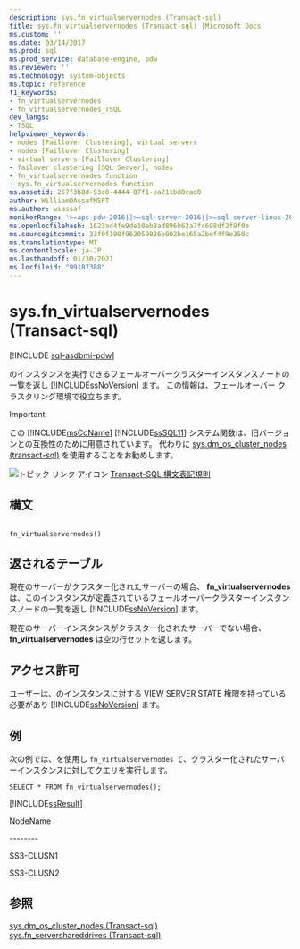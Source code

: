 ```yaml
---
description: sys.fn_virtualservernodes (Transact-sql)
title: sys.fn_virtualservernodes (Transact-sql) |Microsoft Docs
ms.custom: ''
ms.date: 03/14/2017
ms.prod: sql
ms.prod_service: database-engine, pdw
ms.reviewer: ''
ms.technology: system-objects
ms.topic: reference
f1_keywords:
- fn_virtualservernodes
- fn_virtualservernodes_TSQL
dev_langs:
- TSQL
helpviewer_keywords:
- nodes [Faillover Clustering], virtual servers
- nodes [Faillover Clustering]
- virtual servers [Faillover Clustering]
- failover clustering [SQL Server], nodes
- fn_virtualservernodes function
- sys.fn_virtualservernodes function
ms.assetid: 257f3b8d-93c0-4444-87f1-ea211bd8cad0
author: WilliamDAssafMSFT
ms.author: wiassaf
monikerRange: '>=aps-pdw-2016||>=sql-server-2016||>=sql-server-linux-2017||=azuresqldb-mi-current'
ms.openlocfilehash: 1623ad4fe9de10eb8ad896b62a7fc698df2f9f0a
ms.sourcegitcommit: 33f0f190f962059826e002be165a2bef4f9e350c
ms.translationtype: MT
ms.contentlocale: ja-JP
ms.lasthandoff: 01/30/2021
ms.locfileid: "99187388"
---
```

# <a name="sysfn_virtualservernodes-transact-sql"></a>sys.fn_virtualservernodes (Transact-sql)
[!INCLUDE [sql-asdbmi-pdw](../../includes/applies-to-version/sql-asdbmi-pdw.md)]

  のインスタンスを実行できるフェールオーバークラスターインスタンスノードの一覧を返し [!INCLUDE[ssNoVersion](../../includes/ssnoversion-md.md)] ます。 この情報は、フェールオーバー クラスタリング環境で役立ちます。  
  
> [!IMPORTANT]
>  この [!INCLUDE[msCoName](../../includes/msconame-md.md)] [!INCLUDE[ssSQL11](../../includes/sssql11-md.md)] システム関数は、旧バージョンとの互換性のために用意されています。 代わりに [sys.dm_os_cluster_nodes &#40;transact-sql&#41;](../../relational-databases/system-dynamic-management-views/sys-dm-os-cluster-nodes-transact-sql.md) を使用することをお勧めします。  
  
 ![トピック リンク アイコン](../../database-engine/configure-windows/media/topic-link.gif "トピック リンク アイコン") [Transact-SQL 構文表記規則](../../t-sql/language-elements/transact-sql-syntax-conventions-transact-sql.md)  
  
## <a name="syntax"></a>構文  
  
```  
  
fn_virtualservernodes()  
```  
  
## <a name="tables-returned"></a>返されるテーブル  
 現在のサーバーがクラスター化されたサーバーの場合、 **fn_virtualservernodes** は、このインスタンスが定義されているフェールオーバークラスターインスタンスノードの一覧を返し [!INCLUDE[ssNoVersion](../../includes/ssnoversion-md.md)] ます。  
  
 現在のサーバーインスタンスがクラスター化されたサーバーでない場合、 **fn_virtualservernodes** は空の行セットを返します。  
  
## <a name="permissions"></a>アクセス許可  
 ユーザーは、のインスタンスに対する VIEW SERVER STATE 権限を持っている必要があり [!INCLUDE[ssNoVersion](../../includes/ssnoversion-md.md)] ます。  
  
## <a name="examples"></a>例  
 次の例では、を使用し `fn_virtualservernodes` て、クラスター化されたサーバーインスタンスに対してクエリを実行します。  
  
```  
SELECT * FROM fn_virtualservernodes();  
```  
  
 [!INCLUDE[ssResult](../../includes/ssresult-md.md)]  
  
 NodeName  
  
 -------\-  
  
 SS3-CLUSN1  
  
 SS3-CLUSN2  
  
## <a name="see-also"></a>参照  
 [sys.dm_os_cluster_nodes &#40;Transact-sql&#41;](../../relational-databases/system-dynamic-management-views/sys-dm-os-cluster-nodes-transact-sql.md)   
 [sys.fn_servershareddrives &#40;Transact-sql&#41;](../../relational-databases/system-functions/sys-fn-servershareddrives-transact-sql.md)  
  
  
